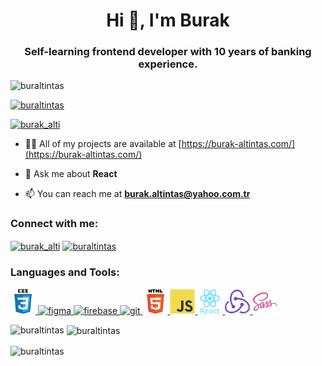 <h1 align="center">Hi 👋, I'm Burak</h1>
<h3 align="center">Self-learning frontend developer with 10 years of banking experience.</h3>

<p align="left"> <img src="https://komarev.com/ghpvc/?username=buraltintas&label=Profile%20views&color=0e75b6&style=flat" alt="buraltintas" /> </p>

<p align="left"> <a href="https://github.com/ryo-ma/github-profile-trophy"><img src="https://github-profile-trophy.vercel.app/?username=buraltintas" alt="buraltintas" /></a> </p>

<p align="left"> <a href="https://twitter.com/burak_alti" target="blank"><img src="https://img.shields.io/twitter/follow/burak_alti?logo=twitter&style=for-the-badge" alt="burak_alti" /></a> </p>

- 👨‍💻 All of my projects are available at [https://burak-altintas.com/](https://burak-altintas.com/)

- 💬 Ask me about **React**

- 📫 You can reach me at **burak.altintas@yahoo.com.tr**

<h3 align="left">Connect with me:</h3>
<p align="left">
<a href="https://twitter.com/burak_alti" target="blank"><img align="center" src="https://raw.githubusercontent.com/rahuldkjain/github-profile-readme-generator/master/src/images/icons/Social/twitter.svg" alt="burak_alti" height="30" width="40" /></a>
<a href="https://linkedin.com/in/buraltintas" target="blank"><img align="center" src="https://raw.githubusercontent.com/rahuldkjain/github-profile-readme-generator/master/src/images/icons/Social/linked-in-alt.svg" alt="buraltintas" height="30" width="40" /></a>
</p>

<h3 align="left">Languages and Tools:</h3>
<p align="left">  <a href="https://www.w3schools.com/css/" target="_blank" rel="noreferrer"> <img src="https://raw.githubusercontent.com/devicons/devicon/master/icons/css3/css3-original-wordmark.svg" alt="css3" width="40" height="40"/> </a> <a href="https://www.figma.com/" target="_blank" rel="noreferrer"> <img src="https://www.vectorlogo.zone/logos/figma/figma-icon.svg" alt="figma" width="40" height="40"/> </a> <a href="https://firebase.google.com/" target="_blank" rel="noreferrer"> <img src="https://www.vectorlogo.zone/logos/firebase/firebase-icon.svg" alt="firebase" width="40" height="40"/> </a> <a href="https://git-scm.com/" target="_blank" rel="noreferrer"> <img src="https://www.vectorlogo.zone/logos/git-scm/git-scm-icon.svg" alt="git" width="40" height="40"/> </a> <a href="https://www.w3.org/html/" target="_blank" rel="noreferrer"> <img src="https://raw.githubusercontent.com/devicons/devicon/master/icons/html5/html5-original-wordmark.svg" alt="html5" width="40" height="40"/> </a> <a href="https://developer.mozilla.org/en-US/docs/Web/JavaScript" target="_blank" rel="noreferrer"> <img src="https://raw.githubusercontent.com/devicons/devicon/master/icons/javascript/javascript-original.svg" alt="javascript" width="40" height="40"/> </a> <a href="https://reactjs.org/" target="_blank" rel="noreferrer"> <img src="https://raw.githubusercontent.com/devicons/devicon/master/icons/react/react-original-wordmark.svg" alt="react" width="40" height="40"/> </a> <a href="https://redux.js.org" target="_blank" rel="noreferrer"> <img src="https://raw.githubusercontent.com/devicons/devicon/master/icons/redux/redux-original.svg" alt="redux" width="40" height="40"/> </a> <a href="https://sass-lang.com" target="_blank" rel="noreferrer"> <img src="https://raw.githubusercontent.com/devicons/devicon/master/icons/sass/sass-original.svg" alt="sass" width="40" height="40"/> </a> </p>

<p><img align="left" src="https://github-readme-stats.vercel.app/api/top-langs?username=buraltintas&show_icons=true&locale=en&layout=compact" alt="buraltintas" /></p>

<p>&nbsp;<img align="center" src="https://github-readme-stats.vercel.app/api?username=buraltintas&show_icons=true&locale=en" alt="buraltintas" /></p>

<p><img align="center" src="https://github-readme-streak-stats.herokuapp.com/?user=buraltintas&" alt="buraltintas" /></p>
